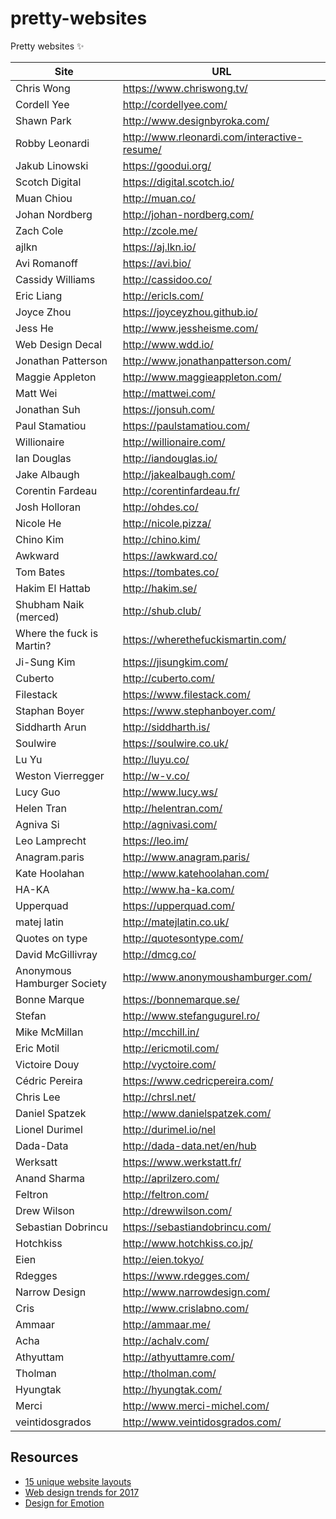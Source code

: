 # pretty-websites
Pretty websites ✨

| Site | URL |
| ------ | ------ |
| Chris Wong | <https://www.chriswong.tv/> |
| Cordell Yee | http://cordellyee.com/ |
| Shawn Park | http://www.designbyroka.com/ |
| Robby Leonardi | http://www.rleonardi.com/interactive-resume/ |
| Jakub Linowski | https://goodui.org/ |
| Scotch Digital | https://digital.scotch.io/ |
| Muan Chiou | http://muan.co/ |
| Johan Nordberg| http://johan-nordberg.com/ |
| Zach Cole | http://zcole.me/ |
| ajlkn | https://aj.lkn.io/ |
| Avi Romanoff | https://avi.bio/ |
| Cassidy Williams | http://cassidoo.co/ |
| Eric Liang | http://ericls.com/ |
| Joyce Zhou | https://joyceyzhou.github.io/ |
| Jess He | http://www.jessheisme.com/ |
| Web Design Decal | http://www.wdd.io/ |
| Jonathan Patterson | http://www.jonathanpatterson.com/ |
| Maggie Appleton | http://www.maggieappleton.com/ |
| Matt Wei | http://mattwei.com/ |
| Jonathan Suh | https://jonsuh.com/ |
| Paul Stamatiou | https://paulstamatiou.com/ |
| Willionaire | http://willionaire.com/ |
| Ian Douglas | http://iandouglas.io/ |
| Jake Albaugh | http://jakealbaugh.com/ |
| Corentin Fardeau | http://corentinfardeau.fr/ |
| Josh Holloran | http://ohdes.co/ |
| Nicole He | http://nicole.pizza/ |
| Chino Kim | http://chino.kim/ |
| Awkward | https://awkward.co/ |
| Tom Bates | https://tombates.co/ |
| Hakim El Hattab | http://hakim.se/ |
| Shubham Naik (merced) | http://shub.club/ |
| Where the fuck is Martin? | https://wherethefuckismartin.com/ |
| Ji-Sung Kim | https://jisungkim.com/ |
| Cuberto | http://cuberto.com/ |
| Filestack | https://www.filestack.com/ |
| Staphan Boyer | https://www.stephanboyer.com/ |
| Siddharth Arun | http://siddharth.is/ |
| Soulwire | https://soulwire.co.uk/ |
| Lu Yu | http://luyu.co/ |
| Weston Vierregger | http://w-v.co/ |
| Lucy Guo | http://www.lucy.ws/ |
| Helen Tran | http://helentran.com/ |
| Agniva Si | http://agnivasi.com/ |
| Leo Lamprecht | https://leo.im/ |
| Anagram.paris | http://www.anagram.paris/ |
| Kate Hoolahan | http://www.katehoolahan.com/ |
| HA-KA | http://www.ha-ka.com/ |
| Upperquad | https://upperquad.com/ |
| matej latin | http://matejlatin.co.uk/ |
| Quotes on type | http://quotesontype.com/ |
| David McGillivray | http://dmcg.co/ |
| Anonymous Hamburger Society | http://www.anonymoushamburger.com/ |
| Bonne Marque | https://bonnemarque.se/ |
| Stefan | http://www.stefangugurel.ro/ |
| Mike McMillan | http://mcchill.in/ |
| Eric Motil | http://ericmotil.com/ |
| Victoire Douy | http://vyctoire.com/ |
| Cédric Pereira | https://www.cedricpereira.com/ |
| Chris Lee | http://chrsl.net/ |
| Daniel Spatzek | http://www.danielspatzek.com/ |
| Lionel Durimel | http://durimel.io/nel |
| Dada-Data | http://dada-data.net/en/hub |
| Werksatt | https://www.werkstatt.fr/ |
| Anand Sharma | http://aprilzero.com/ |
| Feltron | http://feltron.com/ |
| Drew Wilson | http://drewwilson.com/ |
| Sebastian Dobrincu | https://sebastiandobrincu.com/ |
| Hotchkiss | http://www.hotchkiss.co.jp/ |
| Eien | http://eien.tokyo/ |
| Rdegges | https://www.rdegges.com/ |
| Narrow Design | http://www.narrowdesign.com/ |
| Cris | http://www.crislabno.com/ |
| Ammaar | http://ammaar.me/ |
| Acha | http://achalv.com/ |
| Athyuttam | http://athyuttamre.com/ |
| Tholman | http://tholman.com/ |
| Hyungtak | http://hyungtak.com/ |
| Merci | http://www.merci-michel.com/ |
| veintidosgrados | http://www.veintidosgrados.com/ |


## Resources
+ [15 unique website layouts](https://webflow.com/blog/15-unique-website-layouts)
+ [Web design trends for 2017](https://www.awwwards.com/web-design-trends-for-2017.html)
+ [Design for Emotion](https://medium.com/google-design/design-for-emotion-7ba0cf40e05b)
